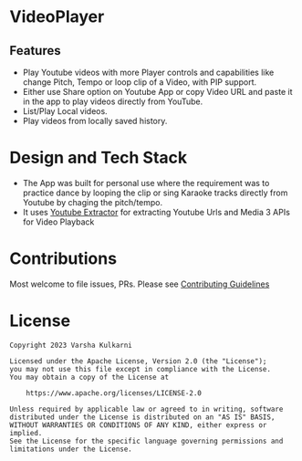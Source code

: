 # VideoPlayer

## Features 

- Play Youtube videos with more Player controls and capabilities like change Pitch, Tempo or loop
  clip of a Video, with PIP support.
- Either use Share option on Youtube App or copy Video URL and paste it in the app to play videos
  directly from YouTube.
- List/Play Local videos.
- Play videos from locally saved history.

# Design and Tech Stack

- The App was built for personal use where the requirement was to practice dance by looping the clip or sing Karaoke tracks directly from Youtube by chaging the pitch/tempo. 
- It uses [Youtube Extractor](https://github.com/HaarigerHarald/android-youtubeExtractor) for extracting Youtube Urls and Media 3 APIs for Video Playback


# Contributions

Most welcome to file issues, PRs. Please see [Contributing Guidelines](https://github.com/Varsha-Kulkarni/VideoPlayer/blob/main/CONTRIBUTING.md)

# License

```
Copyright 2023 Varsha Kulkarni
 
Licensed under the Apache License, Version 2.0 (the "License");
you may not use this file except in compliance with the License.
You may obtain a copy of the License at
 
    https://www.apache.org/licenses/LICENSE-2.0
 
Unless required by applicable law or agreed to in writing, software
distributed under the License is distributed on an "AS IS" BASIS,
WITHOUT WARRANTIES OR CONDITIONS OF ANY KIND, either express or implied.
See the License for the specific language governing permissions and
limitations under the License.
```

